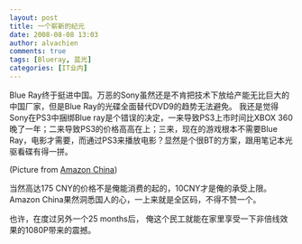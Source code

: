 ```yaml
---
layout: post
title: 一个崭新的纪元
date: 2008-08-08 13:03
author: alvachien
comments: true
tags: [Blueray, 蓝光]
categories: [IT业内]
---
```

Blue Ray终于挺进中国。万恶的Sony虽然还是不肯把技术下放给产能无比巨大的中国厂家，但是Blue Ray的光碟全面替代DVD9的趋势无法避免。
我还是觉得Sony在PS3中捆绑Blue ray是个错误的决定，一来导致PS3上市时间比XBOX 360晚了一年；二来导致PS3的价格高高在上；三来，现在的游戏根本不需要Blue Ray，电影才需要，而通过PS3来播放电影？显然是个很BT的方案，跟用笔记本光驱看碟有得一拼。
 
(Picture from <a href="http://www.joyo.com/" target="_blank">Amazon China</a>)
<img src="http://images.joyo.com/l/ln_080725_co5727_01.jpg" alt="" />
 
当然高达175 CNY的价格不是俺能消费的起的，10CNY才是俺的承受上限。Amazon China果然洞悉国人的心，一上来就是全区码，不得不赞一个。
 
也许，在度过另外一个25 months后， 俺这个民工就能在家里享受一下非倍线效果的1080P带来的震撼。

